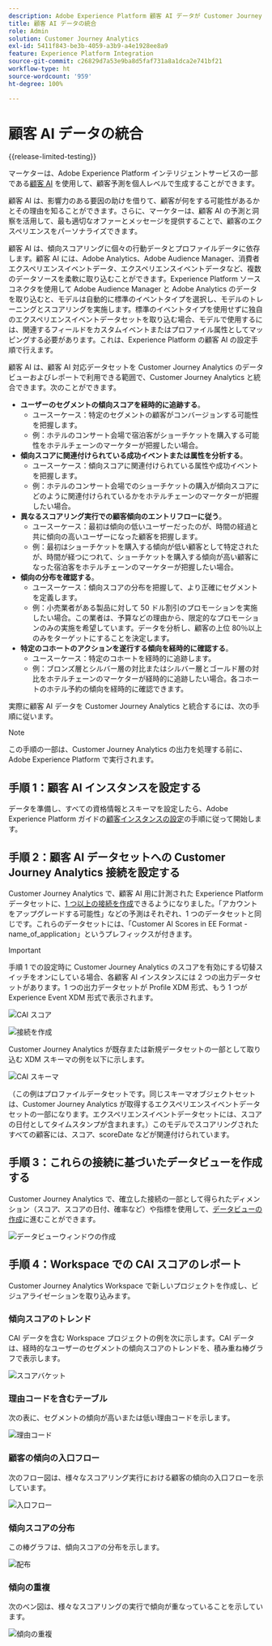 ```yaml
---
description: Adobe Experience Platform 顧客 AI データが Customer Journey Analytics の Workspace とどのように統合されるのかを説明します。
title: 顧客 AI データの統合
role: Admin
solution: Customer Journey Analytics
exl-id: 5411f843-be3b-4059-a3b9-a4e1928ee8a9
feature: Experience Platform Integration
source-git-commit: c26829d7a53e9ba8d5faf731a8a1dca2e741bf21
workflow-type: ht
source-wordcount: '959'
ht-degree: 100%

---
```


# 顧客 AI データの統合

{{release-limited-testing}}

マーケターは、Adobe Experience Platform インテリジェントサービスの一部である[顧客 AI](https://experienceleague.adobe.com/docs/experience-platform/intelligent-services/customer-ai/overview.html?lang=ja) を使用して、顧客予測を個人レベルで生成することができます。

顧客 AI は、影響力のある要因の助けを借りて、顧客が何をする可能性があるかとその理由を知ることができます。さらに、マーケターは、顧客 AI の予測と洞察を活用して、最も適切なオファーとメッセージを提供することで、顧客のエクスペリエンスをパーソナライズできます。

顧客 AI は、傾向スコアリングに個々の行動データとプロファイルデータに依存します。顧客 AI には、Adobe Analytics、Adobe Audience Manager、消費者エクスペリエンスイベントデータ、エクスペリエンスイベントデータなど、複数のデータソースを柔軟に取り込むことができます。Experience Platform ソースコネクタを使用して Adobe Audience Manager と Adobe Analytics のデータを取り込むと、モデルは自動的に標準のイベントタイプを選択し、モデルのトレーニングとスコアリングを実施します。標準のイベントタイプを使用せずに独自のエクスペリエンスイベントデータセットを取り込む場合、モデルで使用するには、関連するフィールドをカスタムイベントまたはプロファイル属性としてマッピングする必要があります。これは、Experience Platform の顧客 AI の設定手順で行えます。

顧客 AI は、顧客 AI 対応データセットを Customer Journey Analytics のデータビューおよびレポートで利用できる範囲で、Customer Journey Analytics と統合できます。次のことができます。

* **ユーザーのセグメントの傾向スコアを経時的に追跡する**。
   * ユースーケース：特定のセグメントの顧客がコンバージョンする可能性を把握します。
   * 例：ホテルのコンサート会場で宿泊客がショーチケットを購入する可能性をホテルチェーンのマーケターが把握したい場合。
* **傾向スコアに関連付けられている成功イベントまたは属性を分析する**。
   * ユースーケース：傾向スコアに関連付けられている属性や成功イベントを把握します。
   * 例：ホテルのコンサート会場でのショーチケットの購入が傾向スコアにどのように関連付けられているかをホテルチェーンのマーケターが把握したい場合。
* **異なるスコアリング実行での顧客傾向のエントリフローに従う**。
   * ユースーケース：最初は傾向の低いユーザーだったのが、時間の経過と共に傾向の高いユーザーになった顧客を把握します。
   * 例：最初はショーチケットを購入する傾向が低い顧客として特定されたが、時間が経つにつれて、ショーチケットを購入する傾向が高い顧客になった宿泊客をホテルチェーンのマーケターが把握したい場合。
* **傾向の分布を確認する**。
   * ユースーケース：傾向スコアの分布を把握して、より正確にセグメントを定義します。
   * 例：小売業者がある製品に対して 50 ドル割引のプロモーションを実施したい場合。この業者は、予算などの理由から、限定的なプロモーションのみの実施を希望しています。データを分析し、顧客の上位 80％以上のみをターゲットにすることを決定します。
* **特定のコホートのアクションを遂行する傾向を経時的に確認する**。
   * ユースーケース：特定のコホートを経時的に追跡します。
   * 例：ブロンズ層とシルバー層の対比またはシルバー層とゴールド層の対比をホテルチェーンのマーケターが経時的に追跡したい場合。各コホートのホテル予約の傾向を経時的に確認できます。

実際に顧客 AI データを Customer Journey Analytics と統合するには、次の手順に従います。

>[!NOTE]
>
>この手順の一部は、Customer Journey Analytics の出力を処理する前に、Adobe Experience Platform で実行されます。


## 手順 1：顧客 AI インスタンスを設定する

データを準備し、すべての資格情報とスキーマを設定したら、Adobe Experience Platform ガイドの[顧客インスタンスの設定](https://experienceleague.adobe.com/docs/experience-platform/intelligent-services/customer-ai/user-guide/configure.html?lang=ja)の手順に従って開始します。

## 手順 2：顧客 AI データセットへの Customer Journey Analytics 接続を設定する

Customer Journey Analytics で、顧客 AI 用に計測された Experience Platform データセットに、[1 つ以上の接続を作成](/help/connections/create-connection.md)できるようになりました。「アカウントをアップグレードする可能性」などの予測はそれぞれ、1 つのデータセットと同じです。これらのデータセットには、「Customer AI Scores in EE Format - name_of_application」というプレフィックスが付きます。

>[!IMPORTANT]
>
>手順 1 での設定時に Customer Journey Analytics のスコアを有効にする切替スイッチをオンにしている場合、各顧客 AI インスタンスには 2 つの出力データセットがあります。1 つの出力データセットが Profile XDM 形式、もう 1 つが Experience Event XDM 形式で表示されます。

![CAI スコア](assets/cai-scores.png)

![接続を作成](assets/create-conn.png)

Customer Journey Analytics が既存または新規データセットの一部として取り込む XDM スキーマの例を以下に示します。

![CAI スキーマ](assets/cai-schema.png)

（この例はプロファイルデータセットです。同じスキーマオブジェクトセットは、Customer Journey Analytics が取得するエクスペリエンスイベントデータセットの一部になります。エクスペリエンスイベントデータセットには、スコアの日付としてタイムスタンプが含まれます。）このモデルでスコアリングされたすべての顧客には、スコア、scoreDate などが関連付けられています。

## 手順 3：これらの接続に基づいたデータビューを作成する

Customer Journey Analytics で、確立した接続の一部として得られたディメンション（スコア、スコアの日付、確率など）や指標を使用して、[データビューの作成](/help/data-views/create-dataview.md)に進むことができます。

![データビューウィンドウの作成](assets/create-dataview.png)

## 手順 4：Workspace での CAI スコアのレポート

Customer Journey Analytics Workspace で新しいプロジェクトを作成し、ビジュアライゼーションを取り込みます。

### 傾向スコアのトレンド

CAI データを含む Workspace プロジェクトの例を次に示します。CAI データは、経時的なユーザーのセグメントの傾向スコアのトレンドを、積み重ね棒グラフで表示します。

![スコアバケット](assets/workspace-scores.png)

### 理由コードを含むテーブル

次の表に、セグメントの傾向が高いまたは低い理由コードを示します。

![理由コード](assets/reason-codes.png)

### 顧客の傾向の入口フロー

次のフロー図は、様々なスコアリング実行における顧客の傾向の入口フローを示しています。

![入口フロー](assets/flow.png)

### 傾向スコアの分布

この棒グラフは、傾向スコアの分布を示します。

![配布](assets/distribution.png)

### 傾向の重複

次のベン図は、様々なスコアリングの実行で傾向が重なっていることを示しています。

![傾向の重複](assets/venn.png)
